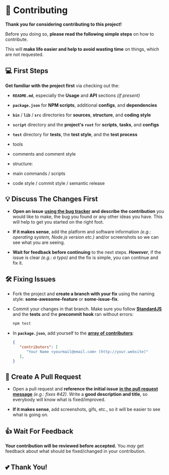 # :beers: Contributing

**Thank you for considering contributing to this project!**

Before you doing so, **please read the following simple steps** on how to contribute.

This will **make life easier and help to avoid wasting time** on things, which are not requested.

## :computer:	First Steps

**Get familiar with the project first** via checking out the:

 - **`README.md`**, especially the **Usage** and **API** sections *(if present)*
 
 - **`package.json`** for **NPM scripts**, additional **configs**, and **dependencies**
 
 - **`bin`** / **`lib`** / **`src`** directories for **sources**, **structure**, and **coding style**

 - **`script`** directory and the **project's `root`** for **scripts**, **tasks**, and **configs**

 - **`test`** directory for **tests**, the **test style**, and the **test process**

 - tools

 - comments and comment style

 - structure:
   
 - main commands / scripts

 - code style / commit style / semantic release

## :bulb:	Discuss The Changes First

 - **Open an issue** [**using the bug tracker**][url-bugs] 
   **and describe the contribution** you would like to make, the bug you found or any other ideas you have.
   This will help to get you started on the right foot.
   
 - **If it makes sense**, add the platform and software information *(e.g.: operating system, Node.js version etc.)* 
   and/or screenshots so we can see what you are seeing.
 
 - **Wait for feedback before continuing** to the next steps. ***However***, if the issue is clear *(e.g.: a typo)* and the fix is simple, you can continue and fix it.

## :hammer_and_wrench: Fixing Issues

 - Fork the project and **create a branch with your fix** using 
   the naming style: **some-awesome-feature** or **some-issue-fix**.

 - Commit your changes in that branch. Make sure you follow [**StandardJS**][url-standard] and the **tests** and 
   the **precommit hook** ran without errors:
   
   ```bash
   npm test
   ```

 - In **`package.json`**, add yourself to the [**array of contributors**][url-npm-contrib-doc]:
 
   ```json   
   {
      "contributors": [
         "Your Name <yourmail@email.com> (http://your.website)"
      ],
   }   
   ```
 
## :checkered_flag: Create A Pull Request

 - Open a pull request and **reference the initial issue** [**in the pull request message**][url-pull-req-help] 
   *(e.g.: fixes #42)*. Write a **good description and title**, so everybody will know what is fixed/improved.

 - **If it makes sense**, add screenshots, gifs, etc., so it will be easier to see what is going on.

## :thumbsup: Wait For Feedback

**Your contribution will be reviewed before accepted.**
You *may* get feedback about what should be fixed/changed in your contribution.

## :two_hearts: Thank You!

  <!--- References ============================================================================ -->

  <!--- Badges -->

  <!--- URLs -->
  [url-bugs]:            https://github.com/richrdkng/github-template/issues
  [url-standard]:        https://standardjs.com
  [url-npm-contrib-doc]: https://docs.npmjs.com/files/package.json#people-fields-author-contributors
  [url-pull-req-help]:   https://blog.github.com/2013-05-14-closing-issues-via-pull-requests
  [url-dev-doc]:         https://github.com/richrdkng/github-template/blob/master/github/DEVELOPMENT.md
